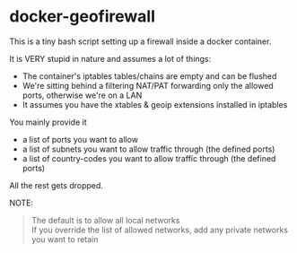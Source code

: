 # docker-geofirewall

This is a tiny bash script setting up a firewall inside a docker container.

It is VERY stupid in nature and assumes a lot of things:
- The container's iptables tables/chains are empty and can be flushed
- We're sitting behind a filtering NAT/PAT forwarding only the allowed ports, otherwise we're on a LAN
- It assumes you have the xtables & geoip extensions installed in iptables

You mainly provide it
- a list of ports you want to allow
- a list of subnets you want to allow traffic through (the defined ports)
- a list of country-codes you want to allow traffic through (the defined ports)

All the rest gets dropped.

NOTE:
> The default is to allow all local networks\
> If you override the list of allowed networks,
> add any private networks you want to retain
